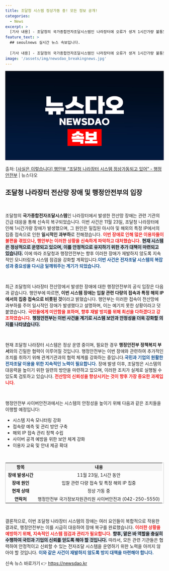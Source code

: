 ```yaml
---
title: 조달청 시스템 정상가동 중! 모든 정보 공개!
categories:
  - News
excerpt: >
  [기사 내용] - 조달청의 국가종합전자조달시스템인 나라장터에 오류가 생겨 1시간가량 불통됐다. [행안부 입장…
feature_text: >
  ## seoulnews 실시간 뉴스 속보입니다.

  [기사 내용] - 조달청의 국가종합전자조달시스템인 나라장터에 오류가 생겨 1시간가량 불통됐다. [행안부 입장…
image: '/assets/img/newsdao_breakingnews.jpg'
---
```


![뉴스다오 속보](/assets/img/newsdao_breakingnews.jpg)

<p>출처: <a href="https://newsdao.kr/2629" rel="dofollow">[사실은 이렇습니다] 행안부 “조달청 나라장터 시스템 정상가동되고 있어” - 행정안전부</a> | 뉴스다오</p>

<h2 data-ke-size="size26">조달청 나라장터 전산망 장애 및 행정안전부의 입장</h2>

<p data-ke-size="size16">&nbsp;</p>

조달청의 <b>국가종합전자조달시스템</b>인 나라장터에서 발생한 전산망 장애는 관련 기관의 긴급 대응을 통해 신속히 복구되었습니다. 이번 사건은 11월 23일, 조달청 나라장터에 인해 1시간가량 장애가 발생했으며, 그 원인은 밀집된 아시아 및 해외의 특정 IP에서의 집중 접속으로 인한 <b>일시적인 과부하</b>로 전해졌습니다. <b><span style="color: #ee2323;">이번 장애로 인해 많은 이용자들이 불편을 겪었으나, 행안부는 이러한 상황을 신속하게 파악하고 대처했습니다.</span></b> <b><span style="background-color: #21538527;">현재 시스템은 정상적으로 운영되고 있으며, 이를 안정적으로 유지하기 위한 추가 대책이 마련되고 있습니다.</span></b> 이에 따라 조달청과 행정안전부는 향후 이러한 장애가 재발하지 않도록 지속적인 모니터링과 시스템 점검을 강화할 계획입니다.<b><span style="color: #1a5490;">이번 사건은 전자조달 시스템의 복잡성과 중요성을 다시금 일깨워주는 계기가 되었습니다.</span></b> 

<p data-ke-size="size16">&nbsp;</p>

최근 조달청의 나라장터 전산망에서 발생한 장애에 대한 행정안전부의 공식 입장은 다음과 같습니다. 행안부에 따르면,<b> 이번 시스템 장애는 입찰 관련 다량의 접속과 특정 해외 IP에서의 집중 접속으로 비롯된 것</b>이라고 밝혔습니다. 행안부는 이러한 접속이 전산망에 과부하를 주어 일시적인 장애가 발생했다고 설명하며, 이는 예기치 못한 상황이라고 덧붙였습니다. <b><span style="color: #ee2323;">국민들에게 미안함을 표하며, 향후 재발 방지를 위해 최선을 다하겠다고 강조하였습니다.</span></b> <b><span style="background-color: #21538527;">행정안전부는 이번 사건을 계기로 시스템 보안과 안정성을 더욱 강화할 의지를 나타냈습니다.</span></b> 

<p data-ke-size="size16">&nbsp;</p>

현재 조달청 나라장터 시스템은 정상 운영 중이며, 필요한 경우 <b>행정안전부 정책복지 부서</b>와의 긴밀한 협력이 이루어질 것입니다. 행정안전부는 이번 장애와 관련하여 추가적인 조치를 취하기 위해 관계기관과의 협력 체계를 강화하는 중입니다.<b><span style="color: #1a5490;">국민과 기업의 원활한 전자조달 이용을 위한 지속적인 노력이 필요합니다.</span></b> 장애 발생 이후, 조달청은 시스템의 대응력을 높이기 위한 일련의 방안을 마련하고 있으며, 이러한 조치가 실제로 실행될 수 있도록 검토하고 있습니다.<b> <span style="color: #ee2323;">전산망의 신뢰성을 향상시키는 것이 향후 가장 중요한 과제입니다.</span></b>

<p data-ke-size="size16">&nbsp;</p>

행정안전부 사이버안전과에서는 시스템의 안정성을 높이기 위해 다음과 같은 조치들을 이행할 예정입니다:

<ul>
<li>시스템 지속 모니터링 강화</li>
<li>접속량 예측 및 관리 방안 구축</li>
<li>해외 IP 접속 관리 정책 수립</li>
<li>사이버 공격 예방을 위한 보안 체계 강화</li>
<li>이용자 교육 및 안내 제공 확대</li>
</ul>

<p data-ke-size="size16">&nbsp;</p>

<table style="width: 100%; border: 1px solid #ccc;">
<tr style="background-color: #f2f2f2;">
<td style="text-align: center; height: 17px;"><b>항목</b></td>
<td style="text-align: center; height: 17px;"><b>내용</b></td>
</tr>
<tr>
<td style="text-align: center; height: 17px;"><b>장애 발생시간</b></td>
<td style="text-align: center; height: 17px;">11월 23일, 1시간 동안</td>
</tr>
<tr>
<td style="text-align: center; height: 17px;"><b>장애 원인</b></td>
<td style="text-align: center; height: 17px;">입찰 관련 다량 접속 및 특정 해외 IP 집중</td>
</tr>
<tr>
<td style="text-align: center; height: 17px;"><b>현재 상태</b></td>
<td style="text-align: center; height: 17px;">정상 가동 중</td>
</tr>
<tr>
<td style="text-align: center; height: 17px;"><b>연락처</b></td>
<td style="text-align: center; height: 17px;">행정안전부 국가정보자원관리원 사이버안전과 (042-250-5550)</td>
</tr>
</table>

<p data-ke-size="size16">&nbsp;</p>

결론적으로, 이번 조달청 나라장터 시스템의 장애는 여러 요인들이 복합적으로 작용한 결과로, 행정안전부는 이를 시급히 대응하여 장애 복구를 완료했습니다. <b><span style="color: #ee2323;">이러한 상황을 예방하기 위해, 지속적인 시스템 점검과 관리가 필요합니다.</span></b> <b><span style="background-color: #21538527;">향후, 맡은 바 역할을 충실히 수행하여 국민과 기업의 신뢰를 얻도록 해야 할 것입니다.</span></b> 따라서, 모든 관련 기관들은 협력하여 안정적이고 신뢰할 수 있는 전자조달 시스템을 운영하기 위한 노력을 아끼지 않아야 할 것입니다. <b><span style="color: #1a5490;">이와 같은 사건이 재발하지 않도록 방지 대책을 마련해야 합니다.</span></b> 

신속 뉴스 바로가기 👉 <a href="https://newsdao.kr" rel="dofollow">https://newsdao.kr</a>


